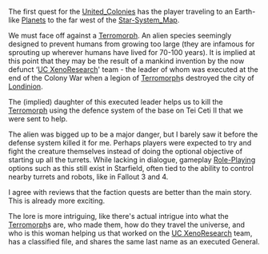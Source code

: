 The first quest for the [United_Colonies](../../Factions/United_Colonies.md) has the player traveling to an Earth-like [Planets](../../Presentation/Planets.md) to the far west of the [Star-System_Map](../../Gameplay_Systems/Star-System_Map.md).

We must face off against a [Terromorph](Terromorph.md). An alien species seemingly designed to prevent humans from growing too large (they are infamous for sprouting up wherever humans have lived for 70-100 years). It is implied at this point that they may be the result of a mankind invention by the now defunct ‘[UC XenoResearch](UC%20XenoResearch)' team - the leader of whom was executed at the end of the Colony War when a legion of [Terromorph](Terromorph.md)s destroyed the city of [Londinion](Londinion).

The (implied) daughter  of this executed leader helps us to kill the [Terromorph](Terromorph.md) using the defence system of the base on Tei Ceti II that we were sent to help.

The alien was bigged up to be a major danger, but I barely saw it before the defense system killed it for me. Perhaps players were expected to try and fight the creature themselves instead of doing the optional objective of starting up all the turrets. While lacking in dialogue, gameplay [Role-Playing](../../Gameplay_Systems/Role-Playing.md) options such as this still exist in Starfield, often tied to the ability to control nearby turrets and robots, like in Fallout 3 and 4.

I agree with reviews that the faction quests are better than the main story. This is already more exciting.

The lore is more intriguing, like there's actual intrigue into what the [Terromorph](Terromorph.md)s are, who made them, how do they travel the universe, and who is this woman helping us that worked on the [UC XenoResearch](UC%20XenoResearch) team, has a classified file, and shares the same last name as an executed General.

